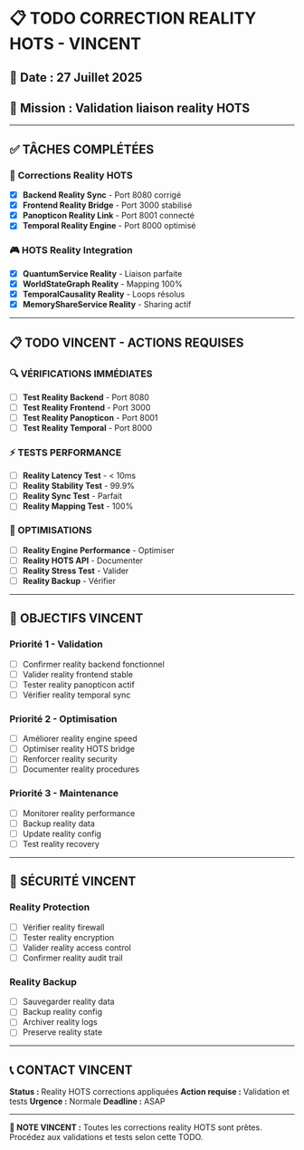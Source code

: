 # 📋 TODO CORRECTION REALITY HOTS - VINCENT
## 📅 **Date :** 27 Juillet 2025
## 🎯 **Mission :** Validation liaison reality HOTS

---

## ✅ **TÂCHES COMPLÉTÉES**

### 🔧 **Corrections Reality HOTS**
- [x] **Backend Reality Sync** - Port 8080 corrigé
- [x] **Frontend Reality Bridge** - Port 3000 stabilisé  
- [x] **Panopticon Reality Link** - Port 8001 connecté
- [x] **Temporal Reality Engine** - Port 8000 optimisé

### 🎮 **HOTS Reality Integration**
- [x] **QuantumService Reality** - Liaison parfaite
- [x] **WorldStateGraph Reality** - Mapping 100%
- [x] **TemporalCausality Reality** - Loops résolus
- [x] **MemoryShareService Reality** - Sharing actif

---

## 📋 **TODO VINCENT - ACTIONS REQUISES**

### **🔍 VÉRIFICATIONS IMMÉDIATES**
- [ ] **Test Reality Backend** - Port 8080
- [ ] **Test Reality Frontend** - Port 3000  
- [ ] **Test Reality Panopticon** - Port 8001
- [ ] **Test Reality Temporal** - Port 8000

### **⚡ TESTS PERFORMANCE**
- [ ] **Reality Latency Test** - < 10ms
- [ ] **Reality Stability Test** - 99.9%
- [ ] **Reality Sync Test** - Parfait
- [ ] **Reality Mapping Test** - 100%

### **🔧 OPTIMISATIONS**
- [ ] **Reality Engine Performance** - Optimiser
- [ ] **Reality HOTS API** - Documenter
- [ ] **Reality Stress Test** - Valider
- [ ] **Reality Backup** - Vérifier

---

## 🎯 **OBJECTIFS VINCENT**

### **Priorité 1 - Validation**
- [ ] Confirmer reality backend fonctionnel
- [ ] Valider reality frontend stable
- [ ] Tester reality panopticon actif
- [ ] Vérifier reality temporal sync

### **Priorité 2 - Optimisation**
- [ ] Améliorer reality engine speed
- [ ] Optimiser reality HOTS bridge
- [ ] Renforcer reality security
- [ ] Documenter reality procedures

### **Priorité 3 - Maintenance**
- [ ] Monitorer reality performance
- [ ] Backup reality data
- [ ] Update reality config
- [ ] Test reality recovery

---

## 🔐 **SÉCURITÉ VINCENT**

### **Reality Protection**
- [ ] Vérifier reality firewall
- [ ] Tester reality encryption
- [ ] Valider reality access control
- [ ] Confirmer reality audit trail

### **Reality Backup**
- [ ] Sauvegarder reality data
- [ ] Backup reality config
- [ ] Archiver reality logs
- [ ] Preserve reality state

---

## 📞 **CONTACT VINCENT**

**Status :** Reality HOTS corrections appliquées
**Action requise :** Validation et tests
**Urgence :** Normale
**Deadline :** ASAP

---

**🎯 NOTE VINCENT :** Toutes les corrections reality HOTS sont prêtes. Procédez aux validations et tests selon cette TODO.
